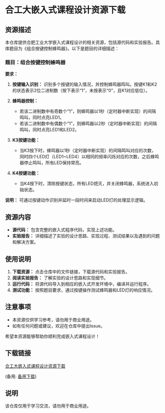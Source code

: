 # 合工大嵌入式课程设计资源下载

## 资源描述

本仓库提供合肥工业大学嵌入式课程设计的相关资源，包括源代码和实验报告。具体题目为《组合按键控制蜂鸣器》。以下是题目的详细描述：

### 题目：组合按键控制蜂鸣器

**要求：**

1. **按键输入识别：** 识别多个按键的输入情况，并控制蜂鸣器鸣叫。按键K1和K2的状态表示2位二进制数（按下表示“1”，未按表示“0”，且K1对应低位）。

2. **蜂鸣器控制：**
   - 若该二进制数中有奇数个“1”，则蜂鸣器以1秒（定时器中断实现）的间隔鸣叫，同时点亮LED1。
   - 若该二进制数中有偶数个“1”，则蜂鸣器以2秒（定时器中断实现）的间隔鸣叫，同时点亮LED1和LED2。

3. **K3按键功能：**
   - 当K3按下时，蜂鸣器以1秒（定时器中断实现）的间隔鸣叫对应的次数，同时四个LED灯（LED1~LED4）以相同的频率闪烁对应的次数，之后蜂鸣器停止鸣叫，所有LED保持常亮。

4. **K4按键功能：**
   - 当K4按下时，清除按键状态，所有LED熄灭，并关闭蜂鸣器，系统进入初始状态。

**说明：** 可通过按键动作识别并延时一段时间来启动LED灯的处理显示逻辑。

## 资源内容

- **源代码：** 包含完整的嵌入式程序代码，实现上述功能。
- **实验报告：** 详细描述了实验的设计思路、实现过程、测试结果以及遇到的问题和解决方案。

## 使用说明

1. **下载资源：** 点击仓库中的文件链接，下载源代码和实验报告。
2. **阅读实验报告：** 了解实验的设计思路和实现细节。
3. **运行代码：** 将源代码导入到相应的嵌入式开发环境中，编译并运行程序。
4. **测试功能：** 按照题目要求，通过按键操作测试蜂鸣器和LED灯的响应情况。

## 注意事项

- 本资源仅供学习参考，请勿用于商业用途。
- 如有任何问题或建议，欢迎在仓库中提出Issue。

希望本资源能够帮助你顺利完成嵌入式课程设计！

## 下载链接
[合工大嵌入式课程设计资源下载](https://pan.quark.cn/s/549f94703e95) 

(备用: [备用下载](https://pan.baidu.com/s/1rt4fJqoIDXwctWyLO0o4Nw?pwd=1234))

## 说明

该仓库仅用于学习交流，请勿用于商业用途。
